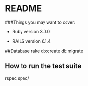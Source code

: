 # README

###Things you may want to cover:

* Ruby version 3.0.0

* RAILS version 6.1.4

##Database
rake db:create db:migrate

## How to run the test suite
rspec spec/
